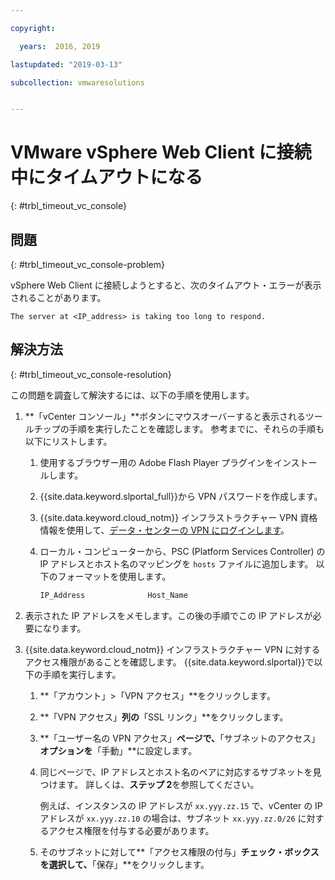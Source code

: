 ```yaml
---

copyright:

  years:  2016, 2019

lastupdated: "2019-03-13"

subcollection: vmwaresolutions


---
```


# VMware vSphere Web Client に接続中にタイムアウトになる
{: #trbl_timeout_vc_console}

## 問題
{: #trbl_timeout_vc_console-problem}

vSphere Web Client に接続しようとすると、次のタイムアウト・エラーが表示されることがあります。

`The server at <IP_address> is taking too long to respond.`

## 解決方法
{: #trbl_timeout_vc_console-resolution}

この問題を調査して解決するには、以下の手順を使用します。

1. **「vCenter コンソール」**ボタンにマウスオーバーすると表示されるツールチップの手順を実行したことを確認します。 参考までに、それらの手順も以下にリストします。   
   1. 使用するブラウザー用の Adobe Flash Player プラグインをインストールします。   
   2. {{site.data.keyword.slportal_full}}から VPN パスワードを作成します。    
   3. {{site.data.keyword.cloud_notm}} インフラストラクチャー VPN 資格情報を使用して、[データ・センターの VPN にログインします](/docs/infrastructure/iaas-vpn?topic=VPN-gettingstarted-with-virtual-private-networking#login-to-the-vpn)。    
   4. ローカル・コンピューターから、PSC (Platform Services Controller) の IP アドレスとホスト名のマッピングを `hosts` ファイルに追加します。 以下のフォーマットを使用します。

      ```javascript
      IP_Address              Host_Name
      ```

2. 表示された IP アドレスをメモします。この後の手順でこの IP アドレスが必要になります。
3. {{site.data.keyword.cloud_notm}} インフラストラクチャー VPN に対するアクセス権限があることを確認します。 {{site.data.keyword.slportal}}で以下の手順を実行します。
   1. **「アカウント」>「VPN アクセス」**をクリックします。
   2. **「VPN アクセス」**列の**「SSL リンク」**をクリックします。
   3. **「ユーザー名の VPN アクセス」**ページで、**「サブネットのアクセス」**オプションを**「手動」**に設定します。
   4. 同じページで、IP アドレスとホスト名のペアに対応するサブネットを見つけます。 詳しくは、**ステップ 2**を参照してください。    

      例えば、インスタンスの IP アドレスが `xx.yyy.zz.15` で、vCenter の IP アドレスが `xx.yyy.zz.10` の場合は、サブネット `xx.yyy.zz.0/26` に対するアクセス権限を付与する必要があります。

   5. そのサブネットに対して**「アクセス権限の付与」**チェック・ボックスを選択して、**「保存」**をクリックします。

